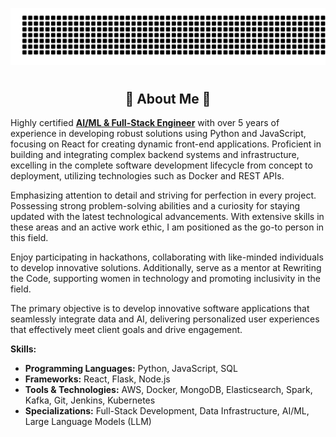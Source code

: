 ![gitartwork](gitartwork.svg)
# <h2 align="center"> 💫  About Me  💫 </h3>

Highly certified **<u>AI/ML & Full-Stack Engineer</u>** with over 5 years of experience in developing robust solutions using Python and JavaScript, focusing on React for creating dynamic front-end applications. Proficient in building and integrating complex backend systems and infrastructure, excelling in the complete software development lifecycle from concept to deployment, utilizing technologies such as Docker and REST APIs.

Emphasizing attention to detail and striving for perfection in every project. Possessing strong problem-solving abilities and a curiosity for staying updated with the latest technological advancements. With extensive skills in these areas and an active work ethic, I am positioned as the go-to person in this field.

Enjoy participating in hackathons, collaborating with like-minded individuals to develop innovative solutions. Additionally, serve as a mentor at Rewriting the Code, supporting women in technology and promoting inclusivity in the field.

The primary objective is to develop innovative software applications that seamlessly integrate data and AI, delivering personalized user experiences that effectively meet client goals and drive engagement.

**Skills:**
- **Programming Languages:** Python, JavaScript, SQL
- **Frameworks:** React, Flask, Node.js
- **Tools & Technologies:** AWS, Docker, MongoDB, Elasticsearch, Spark, Kafka, Git, Jenkins, Kubernetes
- **Specializations:** Full-Stack Development, Data Infrastructure, AI/ML, Large Language Models (LLM)

